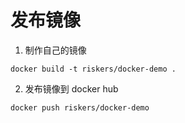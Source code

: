 # 发布镜像

1. 制作自己的镜像

  ```shell
  docker build -t riskers/docker-demo .
  ```

2. 发布镜像到 docker hub

  ```shell
  docker push riskers/docker-demo
  ```


